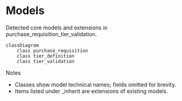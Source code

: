 # Models

Detected core models and extensions in purchase_requisition_tier_validation.

```mermaid
classDiagram
    class purchase_requisition
    class tier_definition
    class tier_validation
```

Notes
- Classes show model technical names; fields omitted for brevity.
- Items listed under _inherit are extensions of existing models.
